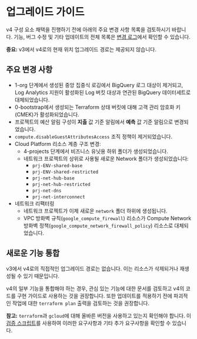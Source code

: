 # 업그레이드 가이드
v4 구성 요소 채택을 진행하기 전에 아래의 주요 변경 사항 목록을 검토하시기 바랍니다. 기능, 버그 수정 및 기타 업데이트의 전체 목록은 [변경 로그](https://github.com/terraform-google-modules/terraform-example-foundation/blob/master/CHANGELOG.md)에서 확인할 수 있습니다.

**중요:** v3에서 v4로의 현재 위치 업그레이드 경로는 제공되지 않습니다.

## 주요 변경 사항

- 1-org 단계에서 생성된 중앙 집중식 로깅에서 BigQuery 로그 대상이 제거되고, Log Analytics 지원이 활성화된 Log 버킷 대상과 연관된 BigQuery 데이터세트로 대체되었습니다.
- 0-bootstrap에서 생성되는 Terraform 상태 버킷에 대해 고객 관리 암호화 키(CMEK)가 활성화되었습니다.
- 프로젝트의 예산 알림 구성이 **지출** 값 기준 알림에서 **예측** 값 기준 알림으로 변경되었습니다.
- `compute.disableGuestAttributesAccess` 조직 정책이 제거되었습니다.
- Cloud Platform 리소스 계층 구조 변경:
  - 4-projects 단계에서 비즈니스 유닛용 하위 폴더가 생성되었습니다.
  - 네트워크 프로젝트의 상위로 사용될 새로운 Network 폴더가 생성되었습니다:
    - `prj-ENV-shared-base`
    - `prj-ENV-shared-restricted`
    - `prj-net-hub-base`
    - `prj-net-hub-restricted`
    - `prj-net-dns`
    - `prj-net-interconnect`
- 네트워크 리팩터링
  - 네트워크 프로젝트가 이제 새로운 `network` 폴더 하위에 생성됩니다.
  - VPC 방화벽 규칙(`google_compute_firewall`) 리소스가 Compute Network 방화벽 정책(`google_compute_network_firewall_policy`) 리소스로 대체되었습니다.

## 새로운 기능 통합

v3에서 v4로의 직접적인 업그레이드 경로는 없습니다. 이는 리소스가 삭제되거나 재생성될 수 있기 때문입니다.

v4의 일부 기능을 통합해야 하는 경우, 관심 있는 기능에 대한 문서를 검토하고 v4의 코드를 구현 가이드로 사용하는 것을 권장합니다. 또한 업데이트를 적용하기 전에 파괴적인 작업에 대한 `terraform plan` 출력을 검토하는 것을 권장합니다.

**참고:** `terraform`과 `gcloud`에 대해 올바른 버전을 사용하고 있는지 확인해야 합니다.
이 [검증 스크립트](https://github.com/terraform-google-modules/terraform-example-foundation/blob/master/scripts/validate-requirements.sh)를 사용하여 이러한 요구사항과 기타 추가 요구사항을 확인할 수 있습니다.
